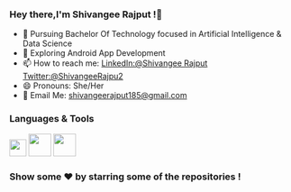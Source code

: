 ### Hey there,I'm Shivangee Rajput !👋

- 🌱 Pursuing Bachelor Of Technology focused in Artificial Intelligence & Data Science
- 🔭 Exploring Android App Development
- 📫 How to reach me: [LinkedIn:@Shivangee Rajput](https://www.linkedin.com/in/shivangee-rajput-96818a232/?trk=public_profile_browsemap&originalSubdomain=in)
[Twitter:@ShivangeeRajpu2](https://twitter.com/ShivangeeRajpu2)
- 😄 Pronouns: She/Her
-  📧 Email Me: shivangeerajput185@gmail.com

### Languages & Tools

<code><img src="https://user-images.githubusercontent.com/100294737/169647177-60fdfb93-f06b-4726-92f5-88230a328fbd.png" height="30"></code>
<code><img src="https://user-images.githubusercontent.com/100294737/169647364-66bfba10-4272-49c0-b620-d0ff235c93c0.jpeg" height="40" ></code>
<code><img src="https://user-images.githubusercontent.com/100294737/169647507-e48a737d-fe50-4898-9246-cf5e006cf1ac.jpeg" height="40" ></code>


 ### Show some ❤️ by starring  some of the repositories !
